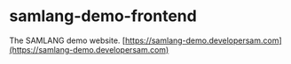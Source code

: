 # samlang-demo-frontend

The SAMLANG demo website.
[https://samlang-demo.developersam.com](https://samlang-demo.developersam.com)
